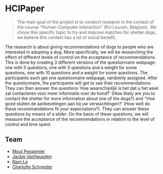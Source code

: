 # HCIPaper

> The main goal of the project is to conduct research in the context of the course "Human-Computer Interaction" (KU Leuven, Belgium). We chose this specific topic to try and improve matches for shelter dogs, we believe this context has a lot of social benefit.

The research is about giving recommendations of dogs to people who are interested in adopting a dog. More specifically, we will be researching the effect of different levels of control on the acceptance of recommendations. This is done by creating 3 different versions of the questionnaire webpage: one with 5 questions, one with 5 questions and a weight for some questions, one with 10 questions and a weight for some questions. The participants each get one questionnaire webpage, randomly assigned. After the questionnaire, the participants will get to see their recommendations. They can then answer the questions ‘Hoe waarschijnlijk is het dat u het asiel zal contacteren voor meer informatie over de hond?’ (How likely are you to contact the shelter for more information about one of the dogs?) and ‘'Hoe goed sluiten de aanbevelingen aan bij uw verwachtingen?' (How well do these recommendations fit your expectations?). They can answer these questions by means of a slider. On the basis of these questions, we will measure the acceptance of the recommendations in relation to the level of control and time spent.

## Team

- [Mout Pessemier](https://www.linkedin.com/in/moutpessemier/)
- [Jackie Vanheusden](https://www.linkedin.com/in/jackie-vanheusden-595960254/)
- [Nam Le](https://www.linkedin.com/in/nam-le-036069232/)
- [Charlotte Schneider](https://www.linkedin.com/in/charlotte-schneider-depr%C3%A9-b0a6b9238/)
